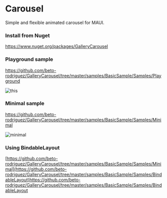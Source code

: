 # Carousel

Simple and flexible animated carousel for MAUI.

### Install from Nuget

https://www.nuget.org/packages/GalleryCarousel

### Playground sample

https://github.com/beto-rodriguez/GalleryCarousel/tree/master/samples/BasicSample/Samples/Playground

![this](https://github.com/beto-rodriguez/GalleryCarousel/assets/10853349/e6816785-50f8-445b-95cb-362626385276)

### Minimal sample

https://github.com/beto-rodriguez/GalleryCarousel/tree/master/samples/BasicSample/Samples/Minimal

![minimal](https://github.com/beto-rodriguez/GalleryCarousel/assets/10853349/c77fa96d-2e14-4632-be65-cddae63b95e5)

### Using BindableLayout

[https://github.com/beto-rodriguez/GalleryCarousel/tree/master/samples/BasicSample/Samples/Minimal](https://github.com/beto-rodriguez/GalleryCarousel/tree/master/samples/BasicSample/Samples/BindableLayout)https://github.com/beto-rodriguez/GalleryCarousel/tree/master/samples/BasicSample/Samples/BindableLayout
